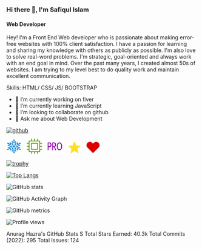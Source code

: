 ### Hi there 👋, I'm Safiqul Islam
#### Web Developer
Hey! I'm a Front End Web developer who is passionate about making error-free websites with 100% client satisfaction. I have a passion for learning and sharing my knowledge with others as publicly as possible. I'm also love to solve real-word problems. I'm strategic, goal-oriented and always work with an end goal in mind. Over the past many years, I created almost 50s of websites. I am trying to my level best to do quality work and maintain excellent communication. 

Skills: HTML/ CSS/ JS/ BOOTSTRAP

- 🔭 I’m currently working on fiver 
- 🌱 I’m currently learning JavaScript 
- 👯 I’m looking to collaborate on github 
- 💬 Ask me about Web Development 


[<img src='https://cdn.jsdelivr.net/npm/simple-icons@3.0.1/icons/github.svg' alt='github' height='40'>](https://github.com/SafiqulWebDeveloper)  

<a href='https://archiveprogram.github.com/'><img src='https://raw.githubusercontent.com/acervenky/animated-github-badges/master/assets/acbadge.gif' width='40' height='40'></a> <a href='https://docs.github.com/en/developers'><img src='https://raw.githubusercontent.com/acervenky/animated-github-badges/master/assets/devbadge.gif' width='40' height='40'></a> <a href='https://github.com/pricing'><img src='https://raw.githubusercontent.com/acervenky/animated-github-badges/master/assets/pro.gif' width='40' height='40'></a> <a href='https://stars.github.com/'><img src='https://raw.githubusercontent.com/acervenky/animated-github-badges/master/assets/starbadge.gif' width='35' height='35'></a> <a href='https://docs.github.com/en/github/supporting-the-open-source-community-with-github-sponsors'><img src='https://raw.githubusercontent.com/acervenky/animated-github-badges/master/assets/sponsorbadge.gif' width='35' height='35'></a> 

[![trophy](https://github-profile-trophy.vercel.app/?username=SafiqulWebDeveloper)](https://github.com/ryo-ma/github-profile-trophy)

[![Top Langs](https://github-readme-stats.vercel.app/api/top-langs/?username=SafiqulWebDeveloper)](https://github.com/anuraghazra/github-readme-stats)

![GitHub stats](https://github-readme-stats.vercel.app/api?username=SafiqulWebDeveloper&show_icons=true&count_private=true)  

![GitHub Activity Graph](https://activity-graph.herokuapp.com/graph?username=SafiqulWebDeveloper)  

![GitHub metrics](https://metrics.lecoq.io/SafiqulWebDeveloper)  

![Profile views](https://gpvc.arturio.dev/SafiqulWebDeveloper)  




Anurag Hazra's GitHub Stats
S
Total Stars Earned:
40.3k
Total Commits (2022):
295
Total Issues:
124

